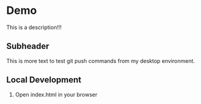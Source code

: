 # Demo

This is a description!!!

## Subheader

This is more text to test git push commands from my desktop environment.

## Local Development

1. Open index.html in your browser